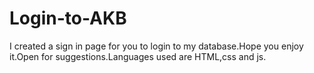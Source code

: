 # Login-to-AKB
I created a sign in page for you to login to my database.Hope you enjoy it.Open for suggestions.Languages used are HTML,css and js.
